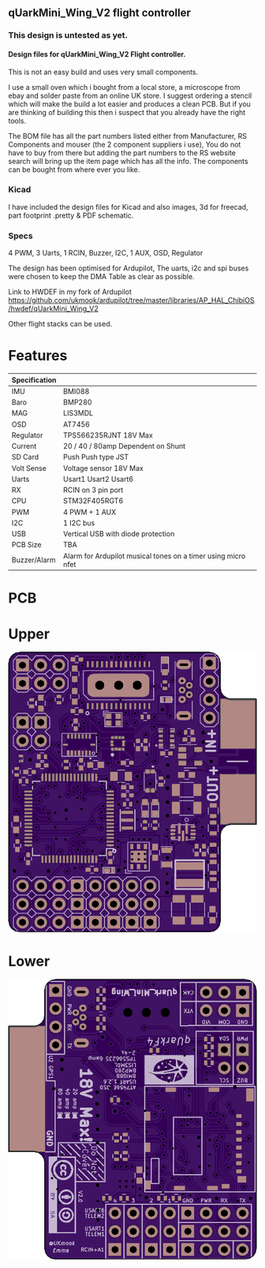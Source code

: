 

 ## qUarkMini_Wing_V2 flight controller

 ### This design is untested as yet.

 #### Design files for qUarkMini_Wing_V2 Flight controller.

This is not an easy build and uses very small components.

I use a small oven which i bought from a local store, a microscope from ebay and solder paste from an online UK store. I suggest ordering a stencil which will make the build a lot easier and produces a clean PCB.
But if you are thinking of building this then i suspect that you already have the right tools.

The BOM file has all the part numbers listed either from Manufacturer, RS Components and mouser (the 2 component suppliers i use), You do not have to buy from there but adding the part numbers to the RS website search will bring up the item page which has all the info. The components can be bought from where ever you like.

 ### Kicad

I have included the design files for Kicad and also images, 3d for freecad, part footprint .pretty & PDF schematic.

 ### Specs

4 PWM, 3 Uarts, 1 RCIN, Buzzer, I2C, 1 AUX, OSD, Regulator


The design has been optimised for Ardupilot, The uarts, i2c and spi buses were chosen to keep the DMA Table as clear as possible.

Link to HWDEF in my fork of Ardupilot <https://github.com/ukmook/ardupilot/tree/master/libraries/AP_HAL_ChibiOS/hwdef/qUarkMini_Wing_V2>

Other flight stacks can be used.

 # Features

| Specification |  |
| ------ | ------ |
| IMU | BMI088 |
| Baro | BMP280 |
| MAG | LIS3MDL |
| OSD | AT7456 |
| Regulator | TPS566235RJNT 18V Max|
| Current | 20 / 40 / 80amp Dependent on Shunt|
| SD Card | Push Push type JST |
| Volt Sense | Voltage sensor 18V Max |
| Uarts | Usart1 Usart2 Usart6 |
| RX | RCIN on 3 pin port |
| CPU | STM32F405RGT6 |
| PWM | 4 PWM + 1 AUX|
| I2C | 1 I2C bus |
| USB | Vertical USB with diode protection |
| PCB Size | TBA |
| Buzzer/Alarm | Alarm for Ardupilot musical tones on a timer using micro nfet |

 # PCB

 # Upper
![QNU](/qUarkMini_Wing_V2/Images/qUarkMini_Wing_V2_top.png)
 # Lower
![QNU](/qUarkMini_Wing_V2/Images/qUarkMini_Wing_V2_bottom.png) 
